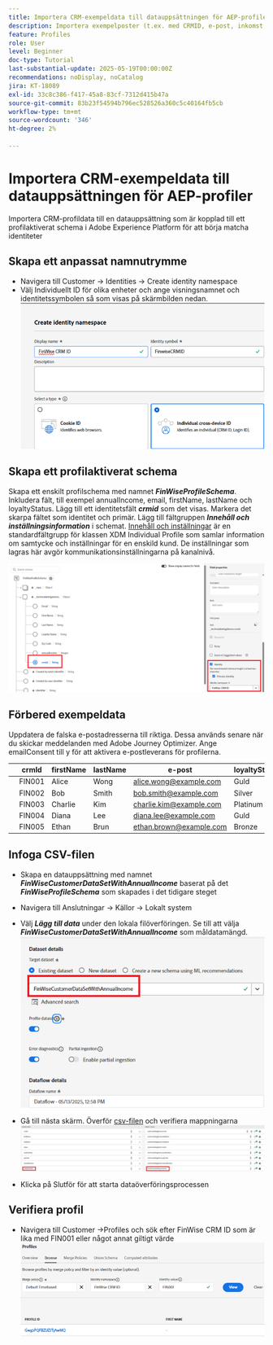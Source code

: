 ```yaml
---
title: Importera CRM-exempeldata till datauppsättningen för AEP-profiler
description: Importera exempelposter (t.ex. med CRMID, e-post, inkomst, postnummer) för att validera om AEP kan sammanfoga dessa profiler med anonyma webbesökare baserat på delade identifierare som ECID.
feature: Profiles
role: User
level: Beginner
doc-type: Tutorial
last-substantial-update: 2025-05-19T00:00:00Z
recommendations: noDisplay, noCatalog
jira: KT-18089
exl-id: 33c8c386-f417-45a8-83cf-7312d415b47a
source-git-commit: 83b23f54594b796ec528526a360c5c40164fb5cb
workflow-type: tm+mt
source-wordcount: '346'
ht-degree: 2%

---
```


# Importera CRM-exempeldata till datauppsättningen för AEP-profiler

Importera CRM-profildata till en datauppsättning som är kopplad till ett profilaktiverat schema i Adobe Experience Platform för att börja matcha identiteter

## Skapa ett anpassat namnutrymme

* Navigera till Customer -> Identities -> Create identity namespace
* Välj Individuellt ID för olika enheter och ange visningsnamnet och identitetssymbolen så som visas på skärmbilden nedan.
  ![custom-namespace](assets/custom-namespace.png)

## Skapa ett profilaktiverat schema

Skapa ett enskilt profilschema med namnet **_FinWiseProfileSchema_**. Inkludera fält, till exempel annualIncome, email, firstName, lastName och loyaltyStatus.
Lägg till ett identitetsfält **_crmid_** som det visas. Markera det skarpa fältet som identitet och primär.
Lägg till fältgruppen _**Innehåll och inställningsinformation**_ i schemat. [Innehåll och inställningar](https://experienceleague.adobe.com/en/docs/experience-platform/xdm/field-groups/profile/consents) är en standardfältgrupp för klassen XDM Individual Profile som samlar information om samtycke och inställningar för en enskild kund. De inställningar som lagras här avgör kommunikationsinställningarna på kanalnivå.


![profile-schema](assets/finwise-profile-schema.png)

## Förbered exempeldata

Uppdatera de falska e-postadresserna till riktiga. Dessa används senare när du skickar meddelanden med Adobe Journey Optimizer. Ange emailConsent till y för att aktivera e-postleverans för profilerna.

|   | crmId | firstName | lastName | e-post | loyaltyStatus | zipCode | annualIncome | emailConsent |
|---|--------|-----------|----------|-------------------------|---------------|---------|--------------|--------------|
|   | FIN001 | Alice | Wong | alice.wong@example.com | Guld | 92128 | 120000 | y |
|   | FIN002 | Bob | Smith | bob.smith@example.com | Silver | 92126 | 85000 | y |
|   | FIN003 | Charlie | Kim | charlie.kim@example.com | Platinum | 60614 | 175000 | y |
|   | FIN004 | Diana | Lee | diana.lee@example.com | Guld | 30303 | 98000 | y |
|   | FIN005 | Ethan | Brun | ethan.brown@example.com | Bronze | 75201 | 60000 | y |

## Infoga CSV-filen

* Skapa en datauppsättning med namnet **_FinWiseCustomerDataSetWithAnnualIncome_** baserat på det **_FinWiseProfileSchema_** som skapades i det tidigare steget

* Navigera till Anslutningar -> Källor -> Lokalt system
* Välj **_Lägg till data_** under den lokala filöverföringen. Se till att välja _**FinWiseCustomerDataSetWithAnnualIncome**_ som måldatamängd.
  ![ingest-csv](assets/ingest-csv-into-dataset.png)
* Gå till nästa skärm. Överför [csv-filen](assets/finwise_profiles.csv) och verifiera mappningarna
  ![mappningar](assets/mappings.png)

* Klicka på Slutför för att starta dataöverföringsprocessen

## Verifiera profil

* Navigera till Customer ->Profiles och sök efter FinWise CRM ID som är lika med FIN001 eller något annat giltigt värde
  ![verify-profile](assets/verify-profiles.png)

